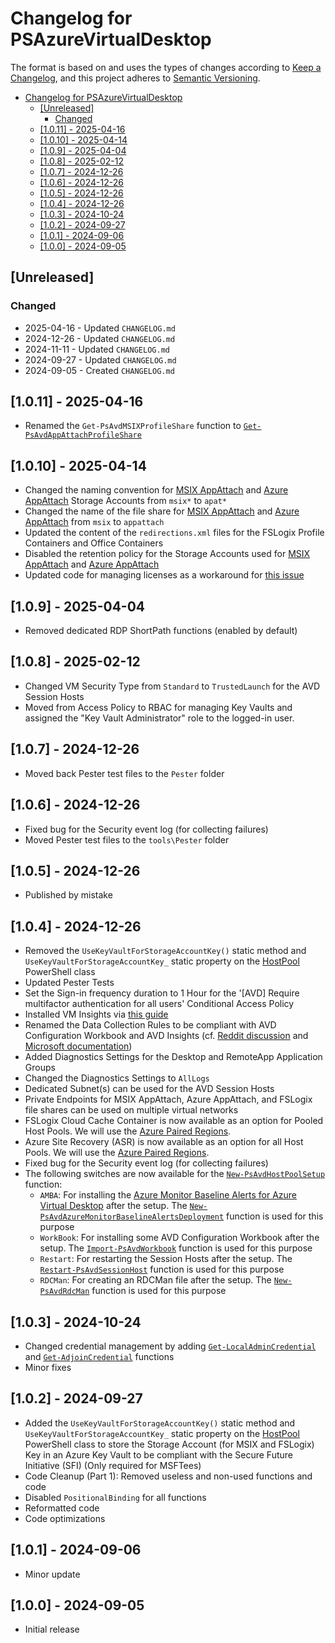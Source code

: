 # Changelog for PSAzureVirtualDesktop

The format is based on and uses the types of changes according to [Keep a Changelog](https://keepachangelog.com/en/1.0.0/),
and this project adheres to [Semantic Versioning](https://semver.org/spec/v2.0.0.html).

- [Changelog for PSAzureVirtualDesktop](#changelog-for-psazurevirtualdesktop)
  - [\[Unreleased\]](#unreleased)
    - [Changed](#changed)
  - [\[1.0.11\] - 2025-04-16](#1011---2025-04-16)
  - [\[1.0.10\] - 2025-04-14](#1010---2025-04-14)
  - [\[1.0.9\] - 2025-04-04](#109---2025-04-04)
  - [\[1.0.8\] - 2025-02-12](#108---2025-02-12)
  - [\[1.0.7\] - 2024-12-26](#107---2024-12-26)
  - [\[1.0.6\] - 2024-12-26](#106---2024-12-26)
  - [\[1.0.5\] - 2024-12-26](#105---2024-12-26)
  - [\[1.0.4\] - 2024-12-26](#104---2024-12-26)
  - [\[1.0.3\] - 2024-10-24](#103---2024-10-24)
  - [\[1.0.2\] - 2024-09-27](#102---2024-09-27)
  - [\[1.0.1\] - 2024-09-06](#101---2024-09-06)
  - [\[1.0.0\] - 2024-09-05](#100---2024-09-05)

## [Unreleased]

### Changed

- 2025-04-16 - Updated `CHANGELOG.md`
- 2024-12-26 - Updated `CHANGELOG.md`
- 2024-11-11 - Updated `CHANGELOG.md`
- 2024-09-27 - Updated `CHANGELOG.md`
- 2024-09-05 - Created `CHANGELOG.md`

## [1.0.11] - 2025-04-16

- Renamed the `Get-PsAvdMSIXProfileShare` function to [`Get-PsAvdAppAttachProfileShare`](https://github.com/lavanack/PSAzureVirtualDesktop/wiki/Get-PsAvdAppAttachProfileShare)
  
## [1.0.10] - 2025-04-14

- Changed the naming convention for [MSIX AppAttach](https://learn.microsoft.com/azure/virtual-desktop/app-attach-overview?pivots=msix-app-attach) and [Azure AppAttach](https://learn.microsoft.com/azure/virtual-desktop/app-attach-overview?pivots=app-attach) Storage Accounts from `msix*` to `apat*`
- Changed the name of the file share for [MSIX AppAttach](https://learn.microsoft.com/azure/virtual-desktop/app-attach-overview?pivots=msix-app-attach) and [Azure AppAttach](https://learn.microsoft.com/azure/virtual-desktop/app-attach-overview?pivots=app-attach) from `msix` to `appattach`
- Updated the content of the `redirections.xml` files for the FSLogix Profile Containers and Office Containers
- Disabled the retention policy for the Storage Accounts used for [MSIX AppAttach](https://learn.microsoft.com/azure/virtual-desktop/app-attach-overview?pivots=msix-app-attach) and [Azure AppAttach](https://learn.microsoft.com/azure/virtual-desktop/app-attach-overview?pivots=app-attach)
- Updated code for managing licenses as a workaround for [this issue](https://github.com/microsoftgraph/msgraph-sdk-powershell/issues/3201)

## [1.0.9] - 2025-04-04

- Removed dedicated RDP ShortPath functions (enabled by default)  

## [1.0.8] - 2025-02-12

- Changed VM Security Type from `Standard` to `TrustedLaunch` for the AVD Session Hosts
- Moved from Access Policy to RBAC for managing Key Vaults and assigned the "Key Vault Administrator" role to the logged-in user.

## [1.0.7] - 2024-12-26

- Moved back Pester test files to the `Pester` folder

## [1.0.6] - 2024-12-26

- Fixed bug for the Security event log (for collecting failures)
- Moved Pester test files to the `tools\Pester` folder

## [1.0.5] - 2024-12-26

- Published by mistake

## [1.0.4] - 2024-12-26

- Removed the `UseKeyVaultForStorageAccountKey()` static method and `UseKeyVaultForStorageAccountKey_` static property on the [HostPool](https://github.com/lavanack/PSAzureVirtualDesktop/wiki/HostPool-PowerShell-Classes#hostpool-powershell-class-base-class) PowerShell class
- Updated Pester Tests
- Set the Sign-in frequency duration to 1 Hour for the '[AVD] Require multifactor authentication for all users' Conditional Access Policy
- Installed VM Insights via [this guide](https://learn.microsoft.com/en-us/azure/azure-monitor/vm/vminsights-enable?tabs=powershell#enable-vm-insights-1)
- Renamed the Data Collection Rules to be compliant with AVD Configuration Workbook and AVD Insights (cf. [Reddit discussion](https://www.reddit.com/r/AZURE/comments/1ddac0z/avd_insights_dcr_does_not_appear/?tl=fr) and [Microsoft documentation](https://learn.microsoft.com/en-us/azure/azure-monitor/vm/vminsights-enable?tabs=powershell#enable-vm-insights-using-arm-templates))
- Added Diagnostics Settings for the Desktop and RemoteApp Application Groups
- Changed the Diagnostics Settings to `AllLogs`
- Dedicated Subnet(s) can be used for the AVD Session Hosts
- Private Endpoints for MSIX AppAttach, Azure AppAttach, and FSLogix file shares can be used on multiple virtual networks
- FSLogix Cloud Cache Container is now available as an option for Pooled Host Pools. We will use the [Azure Paired Regions](https://learn.microsoft.com/en-us/azure/reliability/cross-region-replication-azure#azure-paired-regions).
- Azure Site Recovery (ASR) is now available as an option for all Host Pools. We will use the [Azure Paired Regions](https://learn.microsoft.com/en-us/azure/reliability/cross-region-replication-azure#azure-paired-regions).
- Fixed bug for the Security event log (for collecting failures)
- The following switches are now available for the [`New-PsAvdHostPoolSetup`](https://github.com/lavanack/PSAzureVirtualDesktop/wiki/New-PsAvdHostPoolSetup) function:
  - `AMBA`: For installing the [Azure Monitor Baseline Alerts for Azure Virtual Desktop](https://azure.github.io/azure-monitor-baseline-alerts/patterns/specialized/avd/) after the setup. The [`New-PsAvdAzureMonitorBaselineAlertsDeployment`](https://github.com/lavanack/PSAzureVirtualDesktop/wiki/New-PsAvdAzureMonitorBaselineAlertsDeployment) function is used for this purpose
  - `WorkBook`: For installing some AVD Configuration Workbook after the setup. The [`Import-PsAvdWorkbook`](https://github.com/lavanack/PSAzureVirtualDesktop/wiki/Import-PsAvdWorkbook) function is used for this purpose
  - `Restart`: For restarting the Session Hosts after the setup. The [`Restart-PsAvdSessionHost`](https://github.com/lavanack/PSAzureVirtualDesktop/wiki/Restart-PsAvdSessionHost) function is used for this purpose
  - `RDCMan`: For creating an RDCMan file after the setup. The [`New-PsAvdRdcMan`](https://github.com/lavanack/PSAzureVirtualDesktop/wiki/New-PsAvdRdcMan) function is used for this purpose

## [1.0.3] - 2024-10-24

- Changed credential management by adding [`Get-LocalAdminCredential`](https://github.com/lavanack/PSAzureVirtualDesktop/wiki/Get-LocalAdminCredential) and [`Get-AdjoinCredential`](https://github.com/lavanack/PSAzureVirtualDesktop/wiki/Get-AdjoinCredential) functions
- Minor fixes
  
## [1.0.2] - 2024-09-27

- Added the `UseKeyVaultForStorageAccountKey()` static method and `UseKeyVaultForStorageAccountKey_` static property on the [HostPool](https://github.com/lavanack/PSAzureVirtualDesktop/wiki/HostPool-PowerShell-Classes#hostpool-powershell-class-base-class) PowerShell class to store the Storage Account (for MSIX and FSLogix) Key in an Azure Key Vault to be compliant with the Secure Future Initiative (SFI) (Only required for MSFTees)
- Code Cleanup (Part 1): Removed useless and non-used functions and code
- Disabled `PositionalBinding` for all functions
- Reformatted code
- Code optimizations

## [1.0.1] - 2024-09-06

- Minor update
  
## [1.0.0] - 2024-09-05

- Initial release
